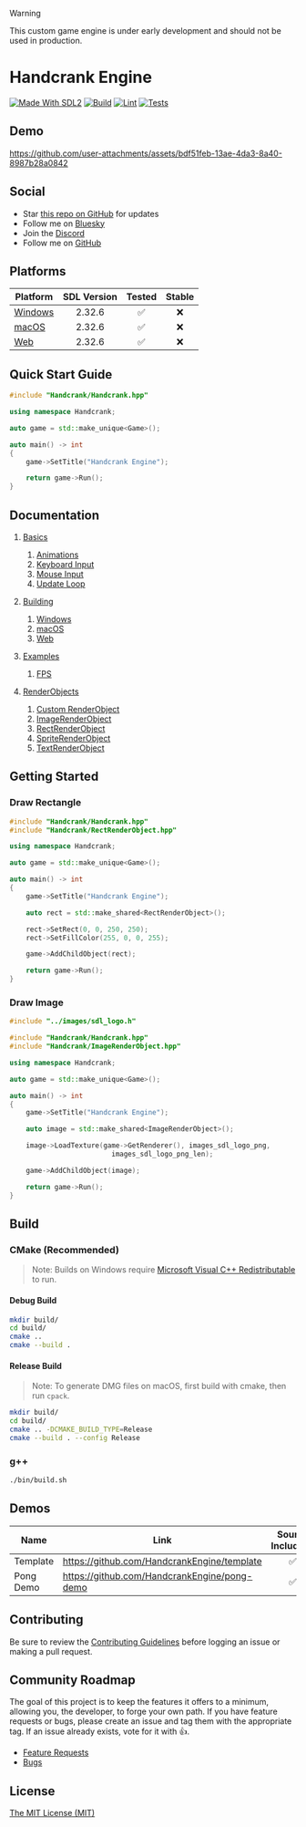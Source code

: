 > [!WARNING]
> This custom game engine is under early development and should not be used in production.

# Handcrank Engine

[![Made With SDL2](https://img.shields.io/badge/Made_With-SDL2-blue)](https://www.libsdl.org/)
[![Build](https://github.com/HandcrankEngine/HandcrankEngine/actions/workflows/build.workflow.yml/badge.svg)](https://github.com/HandcrankEngine/HandcrankEngine/actions/workflows/build.workflow.yml)
[![Lint](https://github.com/HandcrankEngine/HandcrankEngine/actions/workflows/lint.workflow.yml/badge.svg)](https://github.com/HandcrankEngine/HandcrankEngine/actions/workflows/lint.workflow.yml)
[![Tests](https://github.com/HandcrankEngine/HandcrankEngine/actions/workflows/test.workflow.yml/badge.svg)](https://github.com/HandcrankEngine/HandcrankEngine/actions/workflows/test.workflow.yml)

## Demo

https://github.com/user-attachments/assets/bdf51feb-13ae-4da3-8a40-8987b28a0842

## Social

- Star [this repo on GitHub](https://github.com/HandcrankEngine/HandcrankEngine) for updates
- Follow me on [Bluesky](https://bsky.app/profile/scottdoxey.com)
- Join the [Discord](https://discord.gg/nNtFsfd)
- Follow me on [GitHub](https://github.com/neogeek/)

## Platforms

| Platform                                  | SDL Version | Tested | Stable |
| ----------------------------------------- | :---------: | :----: | :----: |
| [Windows](documentation/Build/Windows.md) |   2.32.6    |   ✅   |   ❌   |
| [macOS](documentation/Build/macOS.md)     |   2.32.6    |   ✅   |   ❌   |
| [Web](documentation/Build/Web.md)         |   2.32.6    |   ✅   |   ❌   |

## Quick Start Guide

```cpp
#include "Handcrank/Handcrank.hpp"

using namespace Handcrank;

auto game = std::make_unique<Game>();

auto main() -> int
{
    game->SetTitle("Handcrank Engine");

    return game->Run();
}
```

## Documentation

1. [Basics](/documentation/Basics)

   1. [Animations](/documentation/Basics/Animations.md)
   1. [Keyboard Input](/documentation/Basics/Keyboard%20Input.md)
   1. [Mouse Input](/documentation/Basics/Mouse%20Input.md)
   1. [Update Loop](/documentation/Basics/Update%20Loop.md)

1. [Building](/documentation/Building)

   1. [Windows](/documentation/Building/Windows.md)
   1. [macOS](/documentation/Building/macOS.md)
   1. [Web](/documentation/Building/Web.md)

1. [Examples](/documentation/Examples)

   1. [FPS](/documentation/Examples/FPS.md)

1. [RenderObjects](/documentation/RenderObjects)

   1. [Custom RenderObject](/documentation/RenderObjects/Custom%20RenderObject.md)
   1. [ImageRenderObject](/documentation/RenderObjects/ImageRenderObject.md)
   1. [RectRenderObject](/documentation/RenderObjects/RectRenderObject.md)
   1. [SpriteRenderObject](/documentation/RenderObjects/SpriteRenderObject.md)
   1. [TextRenderObject](/documentation/RenderObjects/TextRenderObject.md)

## Getting Started

### Draw Rectangle

```cpp
#include "Handcrank/Handcrank.hpp"
#include "Handcrank/RectRenderObject.hpp"

using namespace Handcrank;

auto game = std::make_unique<Game>();

auto main() -> int
{
    game->SetTitle("Handcrank Engine");

    auto rect = std::make_shared<RectRenderObject>();

    rect->SetRect(0, 0, 250, 250);
    rect->SetFillColor(255, 0, 0, 255);

    game->AddChildObject(rect);

    return game->Run();
}
```

### Draw Image

```cpp
#include "../images/sdl_logo.h"

#include "Handcrank/Handcrank.hpp"
#include "Handcrank/ImageRenderObject.hpp"

using namespace Handcrank;

auto game = std::make_unique<Game>();

auto main() -> int
{
    game->SetTitle("Handcrank Engine");

    auto image = std::make_shared<ImageRenderObject>();

    image->LoadTexture(game->GetRenderer(), images_sdl_logo_png,
                         images_sdl_logo_png_len);

    game->AddChildObject(image);

    return game->Run();
}
```

## Build

### CMake (Recommended)

> Note: Builds on Windows require [Microsoft Visual C++ Redistributable](https://learn.microsoft.com/en-us/cpp/windows/latest-supported-vc-redist?view=msvc-170) to run.

#### Debug Build

```bash
mkdir build/
cd build/
cmake ..
cmake --build .
```

#### Release Build

> Note: To generate DMG files on macOS, first build with cmake, then run `cpack`.

```bash
mkdir build/
cd build/
cmake .. -DCMAKE_BUILD_TYPE=Release
cmake --build . --config Release
```

### g++

```bash
./bin/build.sh
```

## Demos

| Name      | Link                                           | Source Included? |
| --------- | ---------------------------------------------- | :--------------: |
| Template  | <https://github.com/HandcrankEngine/template>  |        ✅        |
| Pong Demo | <https://github.com/HandcrankEngine/pong-demo> |        ✅        |

## Contributing

Be sure to review the [Contributing Guidelines](./CONTRIBUTING.md) before logging an issue or making a pull request.

## Community Roadmap

The goal of this project is to keep the features it offers to a minimum, allowing you, the developer, to forge your own path. If you have feature requests or bugs, please create an issue and tag them with the appropriate tag. If an issue already exists, vote for it with 👍.

- [Feature Requests](https://github.com/HandcrankEngine/HandcrankEngine/labels/enhancement)
- [Bugs](https://github.com/HandcrankEngine/HandcrankEngine/labels/bug)

## License

[The MIT License (MIT)](./LICENSE)
